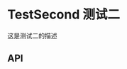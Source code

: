 <script setup>
import manifest from './custom-elements.json'
</script>

# TestSecond 测试二

这是测试二的描述

## API

<api-docs :manifest="manifest"></api-docs>
